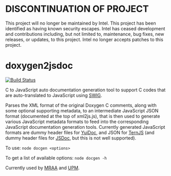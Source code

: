 # DISCONTINUATION OF PROJECT #
This project will no longer be maintained by Intel.
This project has been identified as having known security escapes.
Intel has ceased development and contributions including, but not limited to, maintenance, bug fixes, new releases, or updates, to this project.
Intel no longer accepts patches to this project.
# doxygen2jsdoc

[![Build Status](https://travis-ci.org/intel-iot-devkit/doxygen2jsdoc.svg?branch=master)](https://travis-ci.org/intel-iot-devkit/doxygen2jsdoc)

C to JavaScript auto documentation generation tool to support C codes that are
auto-translated to JavaScript using [SWIG](http://swig.org/).

Parses the XML format of the original Doxygen C comments, along with some
optional supporting metadata, to an intermediate JavaScript JSON format
(documented at the top of xml2js.js), that is then used to generate various
JavaScript metadata formats to feed into the corresponding JavaScript
documentation generation tools. Currently generated JavaScript formats are
dummy header files for [YuiDoc](http://yui.github.io/yuidoc/), and JSON for
[TernJS](http://ternjs.net/) (and dummy header files for
[JSDoc](http://usejsdoc.org/), but this is not well supported).

To use: `node docgen <options>`

To get a list of available options: `node docgen -h`

Currently used by [MRAA](https://github.com/intel-iot-devkit/mraa) and
[UPM](https://github.com/intel-iot-devkit/upm).

